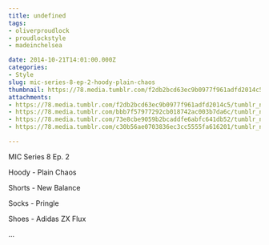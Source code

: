 ```yaml
---
title: undefined
tags:
- oliverproudlock
- proudlockstyle
- madeinchelsea

date: 2014-10-21T14:01:00.000Z
categories:
- Style
slug: mic-series-8-ep-2-hoody-plain-chaos
thumbnail: https://78.media.tumblr.com/f2db2bcd63ec9b0977f961adfd2014c5/tumblr_ndssb4Ctbj1rhrm24o1_1280.jpg
attachments:
- https://78.media.tumblr.com/f2db2bcd63ec9b0977f961adfd2014c5/tumblr_ndssb4Ctbj1rhrm24o1_1280.jpg
- https://78.media.tumblr.com/bbb7f57977292cb018742ac003b7da6c/tumblr_ndssb4Ctbj1rhrm24o2_1280.jpg
- https://78.media.tumblr.com/73e8cbe9059b2bcaddfe6abfc641db52/tumblr_ndssb4Ctbj1rhrm24o4_1280.jpg
- https://78.media.tumblr.com/c30b56ae0703836ec3cc5555fa616201/tumblr_ndssb4Ctbj1rhrm24o3_1280.jpg

---
```


MIC Series 8 Ep. 2 

  Hoody - Plain Chaos 

  Shorts - New Balance 

  Socks - Pringle 

  Shoes - Adidas ZX Flux 

 ...
